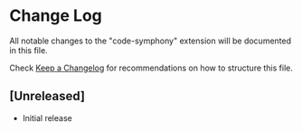 # Change Log

All notable changes to the "code-symphony" extension will be documented in this file.

Check [Keep a Changelog](http://keepachangelog.com/) for recommendations on how to structure this file.

## [Unreleased]

- Initial release